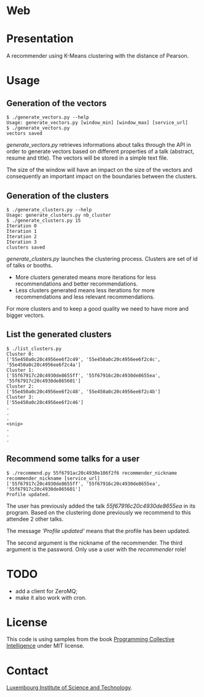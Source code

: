 Web
===

# Presentation

A recommender using K-Means clustering with the distance of Pearson.

# Usage

## Generation of the vectors

    $ ./generate_vectors.py --help
    Usage: generate_vectors.py [window_min] [window_max] [service_url]
    $ ./generate_vectors.py
    vectors saved

*generate_vectors.py* retrieves informations about talks through the API in order
to generate vectors based on different properties of a talk (abstract, resume
and title). The vectors will be stored in a simple text file.

The size of the window will have an impact on the size of the vectors and
consequently an important impact on the boundaries between the clusters.

## Generation of the clusters

    $ ./generate_clusters.py --help
    Usage: generate_clusters.py nb_cluster
    $ ./generate_clusters.py 15
    Iteration 0
    Iteration 1
    Iteration 2
    Iteration 3
    clusters saved

*generate_clusters.py* launches the clustering process. Clusters are set of id
of talks or booths.

* More clusters generated means more iterations for less recommendations
and better recommendations.
* Less clusters generated means less iterations for more recommendations
and less relevant recommendations.

For more clusters and to keep a good quality we need to have more and bigger
vectors.

## List the generated clusters

    $ ./list_clusters.py
    Cluster 0:
    ['55e450a0c20c4956ee6f2c49', '55e450a0c20c4956ee6f2c4c', '55e450a0c20c4956ee6f2c4a']
    Cluster 1:
    ['55f67917c20c4930de8655ff', '55f67916c20c4930de8655ea', '55f67917c20c4930de865601']
    Cluster 2:
    ['55e450a0c20c4956ee6f2c48', '55e450a0c20c4956ee6f2c4b']
    Cluster 3:
    ['55e450a0c20c4956ee6f2c46']
    .
    .
    .
    <snip>
    .
    .
    .


## Recommend some talks for a user

    $ ./recommend.py 55f6791ac20c4930e106f2f6 recommender_nickname recommender_nickname [service_url]
    ['55f67917c20c4930de8655ff', '55f67916c20c4930de8655ea', '55f67917c20c4930de865601']
    Profile updated.

The user has previously added  the talk *55f67916c20c4930de8655ea* in its
program. Based on the clustering done previously we recommend to this
attendee 2 other talks.

The message *'Profile updated'* means that the profile has been updated.

The second argument is the nickname of the recommender. The third argument is
the password. Only use a user with the *recommender* role!

# TODO

* add a client for ZeroMQ;
* make it also work with cron.


# License

This code is using samples from the book
[Programming Collective Intelligence](https://www.librarything.com/work/3151375)
under MIT license.

# Contact

[Luxembourg Institute of Science and Technology](http://www.list.lu).
